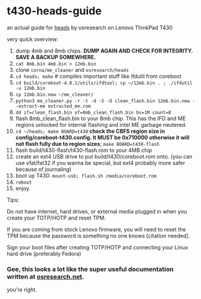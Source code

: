 # t430-heads-guide
an actual guide for [heads](https://github.com/osresearch/heads) by osresearch on Lenovo ThinkPad T430

very quick overview:

1. dump 4mb and 8mb chips. **DUMP AGAIN AND CHECK FOR INTEGRITY. SAVE A BACKUP SOMEWHERE.**
2. `cat 8mb.bin 4mb.bin > 12mb.bin`
3. clone `corna/me_cleaner` and `osresearch/heads`
4. `cd heads; make` # compiles important stuff like ifdutil from coreboot
5. `cd build/coreboot-4.8.1/utils/ifdtool; cp ~/12mb.bin . ; ./ifdutil -u 12mb.bin`
6. `cp 12mb.bin.new ~/me_cleaner/`
7. `python3 me_cleaner.py -r -t -d -S -O clean_flash.bin 12mb.bin.new --extract-me extracted_me.rom`
8. `dd if=clean_flash.bin of=8mb_clean_flash.bin bs=1M count=8`
9. flash 8mb_clean_flash.bin to your 8mb chip. This has the IFD and ME regions unlocked for internal flashing and intel ME garbage neutered.
10. `cd ~/heads; make BOARD=t430` **check the CBFS region size in config/coreboot-t430.config. It MUST be 0x710000 otherwise it will not flash fully due to region sizes**; `make BOARD=t430-flash`
11. flash build/t430-flash/t430-flash.rom to your 4MB chip
12. create an ext4 USB drive to put build/t430/coreboot.rom onto. (you can use vfat/fat32 if you wanna be special, but ext4 probably more safer because of journaling)
13. boot up T430: `mount-usb; flash.sh /media/coreboot.rom`
14. `reboot`
15. enjoy. 

Tips:

Do not have internet, hard drives, or external media plugged in when you create your TOTP/HOTP and reset TPM.

If you are coming from stock Lenovo firmware, you will need to reset the TPM because the password is something no one knows [citation needed].

Sign your boot files after creating TOTP/HOTP and connecting your Linux hard drive (preferably Fedora)


### Gee, this looks a lot like the super useful documentation written at [osresearch.net](http://osresearch.net).
you're right.
